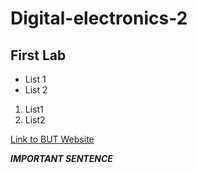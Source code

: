 # Digital-electronics-2

## First Lab

* List 1
* List 2

1. List1
2. List2

[Link to BUT Website](https://www.vutbr.cz/en/)

***IMPORTANT SENTENCE***
